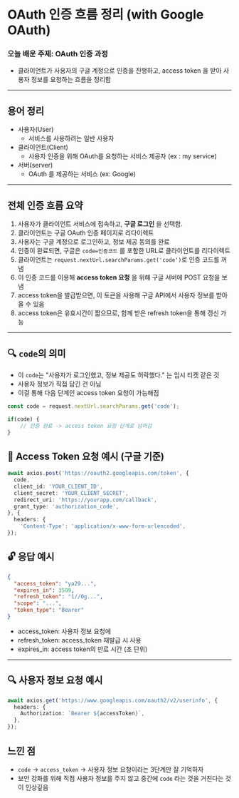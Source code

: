 OAuth 인증 흐름 정리 (with Google OAuth)
===

### 오늘 배운 주제: OAuth 인증 과정
- 클라이언트가 사용자의 구글 계정으로 인증을 진행하고, access token 을 받아 사용자 정보를 요청하는 흐름을 정리함

---

## 용어 정리
- 사용자(User) 
    - 서비스를 사용하려는 일반 사용자
- 클라이언트(Client) 
    - 사용자 인증을 위해 OAuth를 요청하는 서비스 제공자 (ex : my service)
- 서버(server)  
    - OAuth 를 제공하는 서비스 (ex: Google)

---

## 전체 인증 흐름 요약
1. 사용자가 클라이언트 서비스에 접속하고, **구글 로그인** 을 선택함.
2. 클라이언트는 구글 OAuth 인증 페이지로 리다이렉트
3. 사용자는 구글 계정으로 로그인하고, 정보 제공 동의를 완료
4. 인증이 완료되면, 구글은 `code=인증코드` 를 포함한 URL로 클라이언트를 리다이렉트
5. 클라이언트는 `request.nextUrl.searchParams.get('code')`로 인증 코드를 꺼냄
6. 이 인증 코드를 이용해 **access token 요청** 을 위해 구글 서버에 POST 요청을 보냄
7. access token을 발급받으면, 이 토큰을 사용해 구글 API에서 사용자 정보를 받아올 수 있음
8. access token은 유효시간이 짧으므로, 함께 받은 refresh token을 통해 갱신 가능
---

## 🔍 `code`의 의미
- 이 `code`는 "사용자가 로그인했고, 정보 제공도 허락했다." 는 임시 티켓 같은 것
- 사용자 정보가 직접 담긴 건 아님
- 이걸 통해 다음 단계인 access token 요청이 가능해짐

```ts
const code = request.nextUrl.searchParams.get('code');

if(code) {
    // 인증 완료 -> access token 요청 단계로 넘어감
}
```

## 🔐 Access Token 요청 예시 (구글 기준)

```ts
await axios.post('https://oauth2.googleapis.com/token', {
  code,
  client_id: 'YOUR_CLIENT_ID',
  client_secret: 'YOUR_CLIENT_SECRET',
  redirect_uri: 'https://yourapp.com/callback',
  grant_type: 'authorization_code',
}, {
  headers: {
    'Content-Type': 'application/x-www-form-urlencoded',
});
```

## 🔓 응답 예시

```json
{
  "access_token": "ya29...",
  "expires_in": 3599,
  "refresh_token": "1//0g...",
  "scope": "...",
  "token_type": "Bearer"
}
```

- access_token: 사용자 정보 요청에 
- refresh_token: access_token 재발급 시 사용
- expires_in: access token의 만료 시간 (초 단위)


---
## 🔍 사용자 정보 요청 예시
```ts
await axios.get('https://www.googleapis.com/oauth2/v2/userinfo', {
  headers: {
    Authorization: `Bearer ${accessToken}`,
  },
});

```

## 느낀 점
- `code` -> `access_token` -> 사용자 정보 요청이라는 3단계만 잘 기억하자
- 보안 강화를 위해 직접 사용자 정보를 주지 않고 중간에 `code` 라는 것을 거친다는 것이 인상깊음